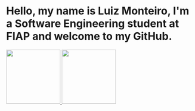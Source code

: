 # Hello, my name is Luiz Monteiro, I'm a Software Engineering student at FIAP and welcome to my GitHub.

<div align="">
  <a href="https://github.com/luizmneto68">
    <img height="145em" src="https://github-readme-stats.vercel.app/api?username=luizmneto68&count_private=true&include_all_commits=true&show_icons=true&theme=dracula&hide_border=false&show_owner=true"/>
    <img height="145em" src="https://github-readme-stats.vercel.app/api/top-langs/?username=luizmneto68&theme=dracula&hide_border=false&&layout=compact"/>
  </a>
</div>


<!--
**luizmneto68/luizmneto68** is a ✨ _special_ ✨ repository because its `README.md` (this file) appears on your GitHub profile.

Here are some ideas to get you started:

- 🔭 I’m currently working on ...
- 🌱 I’m currently learning ...
- 👯 I’m looking to collaborate on ...
- 🤔 I’m looking for help with ...
- 💬 Ask me about ...
- 📫 How to reach me: ...
- 😄 Pronouns: ...
- ⚡ Fun fact: ...
-->
